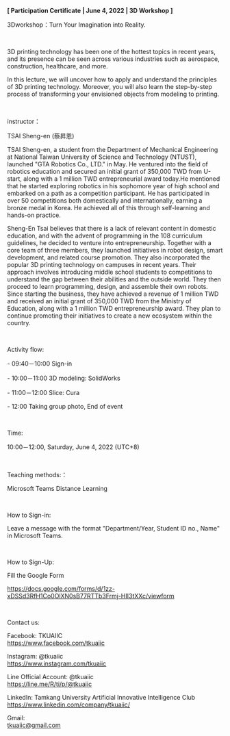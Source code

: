 **[ Participation Certificate | June 4, 2022 | 3D Workshop ]**

3Dworkshop：Turn Your Imagination into Reality.

&nbsp;

3D printing technology has been one of the hottest topics in recent years, and its presence can be seen across various industries such as aerospace, construction, healthcare, and more.

In this lecture, we will uncover how to apply and understand the principles of 3D printing technology. Moreover, you will also learn the step-by-step process of transforming your envisioned objects from modeling to printing.

&nbsp;

instructor：

TSAI Sheng-en (蔡昇恩)

TSAI Sheng-en, a student from the Department of Mechanical Engineering at National Taiwan University of Science and Technology (NTUST), launched "GTA Robotics Co., LTD." in May. He ventured into the field of robotics education and secured an initial grant of 350,000 TWD from U-start, along with a 1 million TWD entrepreneurial award today.He mentioned that he started exploring robotics in his sophomore year of high school and embarked on a path as a competition participant. He has participated in over 50 competitions both domestically and internationally, earning a bronze medal in Korea. He achieved all of this through self-learning and hands-on practice.

Sheng-En Tsai believes that there is a lack of relevant content in domestic education, and with the advent of programming in the 108 curriculum guidelines, he decided to venture into entrepreneurship. Together with a core team of three members, they launched initiatives in robot design, smart development, and related course promotion. They also incorporated the popular 3D printing technology on campuses in recent years. Their approach involves introducing middle school students to competitions to understand the gap between their abilities and the outside world. They then proceed to learn programming, design, and assemble their own robots. Since starting the business, they have achieved a revenue of 1 million TWD and received an initial grant of 350,000 TWD from the Ministry of Education, along with a 1 million TWD entrepreneurship award. They plan to continue promoting their initiatives to create a new ecosystem within the country.

&nbsp;

Activity flow:

\- 09:40－10:00 Sign-in

\- 10:00－11:00 3D modeling: SolidWorks

\- 11:00－12:00 Slice: Cura

\- 12:00 Taking group photo, End of event

&nbsp;

Time:

10:00－12:00, Saturday, June 4, 2022 (UTC+8)

&nbsp;

Teaching methods:：

Microsoft Teams  Distance Learning

&nbsp;

How to Sign-in:

Leave a message with the format "Department/Year, Student ID no., Name" in Microsoft Teams.

&nbsp;

How to Sign-Up:

Fill the Google Form

https://docs.google.com/forms/d/1zz-xDSSd3RfH1Co0OlXN0sB77RTTb3Frmj-HII3tXXc/viewform

&nbsp;

Contact us:

Facebook: TKUAIIC <br />https://www.facebook.com/tkuaiic

Instagram: @tkuaiic <br />https://www.instagram.com/tkuaiic

Line Official Account: @tkuaiic <br />https://line.me/R/ti/p/@tkuaiic

LinkedIn: Tamkang University Artificial Innovative Intelligence Club <br />https://www.linkedin.com/company/tkuaiic/

Gmail: <br />tkuaiic@gmail.com
